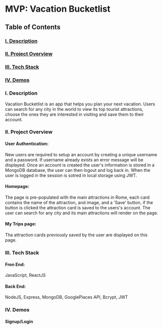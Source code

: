 # MVP: Vacation Bucketlist

## Table of Contents
### [I. Description](#Description)
### [II. Project Overview](#Project-Overview)
### [III. Tech Stack](#Tech-Stack)
### [IV. Demos](#Demos)

### I. Description
  Vacation Bucketlist is an app that helps you plan your next vacation. Users can search for any city in the world to view its top tourist attractions, choose the ones they are interested in visiting and save them to their account.

### II. Project Overview
#### User Authentication:
  New users are required to setup an account by creating a unique username and a password. If username already exists an error message will be displayed. Once an account is created the user's information is stored in a MongoDB database, the user can then logout and log back in. When the user is logged in the session is sotred in local storage using JWT. 
  
#### Homepage:
  The page is pre-populated with the main attractions in Rome, each card contains the name of the attraction, and image, and a 'Save' button, if the button is clicked the attraction card is saved to the users's account. The user can search for any city and its main attractions will render on the page.
  
#### My Trips page:
  Tha attraction cards previously saved by the user are displayed on this page. 
 
### III. Tech Stack
#### Fron End:
  JavaScript, ReactJS
#### Back End:
  NodeJS, Express, MongoDB, GooglePlaces API, Bcrypt, JWT
  
### IV. Demos
#### Signup/Login




